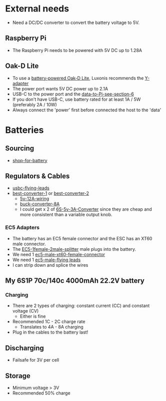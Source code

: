 # External needs
* Need a DC/DC converter to convert the battery voltage to 5V.
## Raspberry Pi
* The Raspberry Pi needs to be powered with 5V DC up to 1.28A
## Oak-D Lite
* To use a [battery-powered Oak-D Lite](https://discuss.luxonis.com/d/1767-powering-oak-d-lite), Luxonis recommends the [Y-adapter](https://docs.luxonis.com/projects/hardware/en/latest/pages/DM6010/#y-adapter)
* The power port wants 5V DC power up to 2.1A
* USB-C to the power port and the [data-to-Pi-see-section-6](https://github.com/luxonis/depthai-hardware/blob/master/DM9095_OAK-D-LITE_DepthAI_USB3C/Datasheet/OAK-D-Lite_Datasheet.pdf)
* If you don't have USB-C, use battery rated for at least 1A / 5W (preferably 2A / 10W)
* Always connect the 'power' first before connected the host to the 'data'

# Batteries
## Sourcing
* [shop-for-battery](https://www.google.com/url?sa=t&rct=j&q=&esrc=s&source=web&cd=&cad=rja&uact=8&ved=2ahUKEwjy5PeRtqqBAxXJiP0HHS2fB-oQFnoECBEQAQ&url=https%3A%2F%2Fwww.canadahobbies.ca%2Fcategory%2Frc-cars%2Fbatteries-for-cars%2F&usg=AOvVaw05v5mvMgbiTdw41yo8yrtY&opi=89978449)
## Regulators & Cables
* [usbc-flying-leads](https://www.reichelt.at/at/de/usb-c-stecker-auf-freie-enden-sw-20-cm-usb-c-awg22-20-p292505.html)
* [best-converter-1](https://www.ti.com/product/LM25148) or [best-converter-2](https://www.ti.com/product/LM3150?keyMatch=PMP10650)
  * [5v-12A-wiring](https://www.mouser.at/new/texas-instruments/ti-lm25148-synchronous-buck-dc-dc-controller/?_gl=1*1vmu844*_ga*dW5kZWZpbmVk*_ga_15W4STQT4T*dW5kZWZpbmVk*_ga_1KQLCYKRX3*dW5kZWZpbmVk)
  * [buck-converter-8A](https://www.deliversafev.com/voltage-regulator-buck-converter-8a100w-dc4540v-step-down-volt-convert-module-p-127431.htm)
  * I could get x 2 of [6S-5v-3A-Converter](https://www.amazon.de/KINGDUO-Converter-Ausgang-15x8Mm-Racing/dp/B07GVCDJ72) since they are cheap and more consistent than a variable output knob.
### EC5 Adapters
* The battery has an EC5 female connector and the ESC has an XT60 male connector.
* The [EC5-1female-2male-splitter](https://www.monsterhopups.de/GForce-GF-1320-161-Power-V-Kabel-Parallel-Ec-5-12Awg-Silikon-Kabel-12Cm-1-St?gclid=CjwKCAjw3dCnBhBCEiwAVvLcuxVI_eGr7R65-JryHHRgU1tE2wCVMDSWu2QeOGO1yAjZ_bOgYoCPUxoCe2cQAvD_BwE)  male plugs into the battery.
* We need 1 [ec5-male-xt60-female-connector](https://www.conrad.at/de/p/reely-adapterkabel-1x-ec5-stecker-1x-xt60-buchse-10-00-cm-re-6903786-2301262.html?gclid=CjwKCAjw3dCnBhBCEiwAVvLcu7gOsc9H2f2ziTZgUW3g5ZNFy8GIwTqeJ3F62mghIVdgPsUuJR3eNhoCr5kQAvD_BwE&utm_source=google&utm_medium=organic&utm_campaign=shopping&ef_id=CjwKCAjw3dCnBhBCEiwAVvLcu7gOsc9H2f2ziTZgUW3g5ZNFy8GIwTqeJ3F62mghIVdgPsUuJR3eNhoCr5kQAvD_BwE:G:s)
* We need 1 [ec5-male-flying leads](https://hobbyking.com/en_us/ec5-male-to-4mm-banana-plug-charge-lead.html?___store=en_us)
* I can strip down and splice the wires

## My 6S1P 70c/140c 4000mAh 22.2V battery
### Charging
- There are 2 types of charging: constant current (CC) and constant voltage (CV)
  - Either is fine
- Recommended 1C - 2C charge rate
  - Translates to 4A - 8A charging
- Plug in the cables to the battery last!

## Discharging
- Failsafe for 3V per cell

## Storage
- Minimum voltage > 3V
- Recommended 50% charge